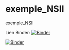 # exemple_NSII
exemple_NSII

Lien Binder:
[![Binder](https://mybinder.org/badge_logo.svg)](https://mybinder.org/v2/gh/ayagaci/exemple_NSII/tree/main/HEAD)

[![Binder](https://mybinder.org/badge_logo.svg)](https://mybinder.org/v2/gh/ayagaci/exemple_NSII/tree/main/HEAD)

